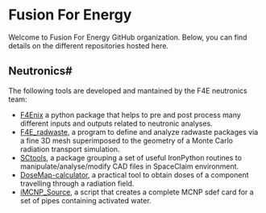 # Fusion For Energy
Welcome to Fusion For Energy GitHub organization. Below, you can find details on the different repositories hosted here.

## Neutronics#

The following tools are developed and mantained by the F4E neutronics team:

- [F4Enix](https://github.com/Fusion4Energy/F4Enix) a python package that helps to pre and post process many different inputs and outputs related to neutronic analyses.
- [F4E_radwaste](https://github.com/Fusion4Energy/F4E_radwaste), a program to define and analyze radwaste packages via a fine 3D mesh superimposed to the geometry of a Monte Carlo radiation transport simulation.
- [SCtools](https://github.com/Fusion4Energy/SCtools), a package grouping a set of useful IronPython routines to manipulate/analyse/modify CAD files in SpaceClaim environment.
- [DoseMap-calculator](https://github.com/Fusion4Energy/DoseMap-calculator), a practical tool to obtain doses of a component travelling through a radiation field.
- [iMCNP_Source](https://github.com/Fusion4Energy/iMCNP_Source), a script that creates a complete MCNP sdef card for a set of pipes containing activated water.